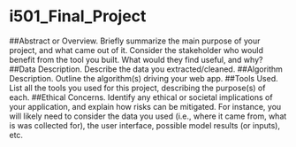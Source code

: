 # i501_Final_Project
##Abstract or Overview. 
Briefly summarize the main purpose of your project, and what came out of it.
Consider the stakeholder who would benefit from the tool you built. What would they find useful, and why?
##Data Description. 
Describe the data you extracted/cleaned.
##Algorithm Description. 
Outline the algorithm(s) driving your web app.
##Tools Used. 
List all the tools you used for this project, describing the purpose(s) of each.
##Ethical Concerns. 
Identify any ethical or societal implications of your application, and explain how risks can be mitigated.
For instance, you will likely need to consider the data you used (i.e., where it came from, what is was collected for), the user interface, possible model results (or inputs), etc.